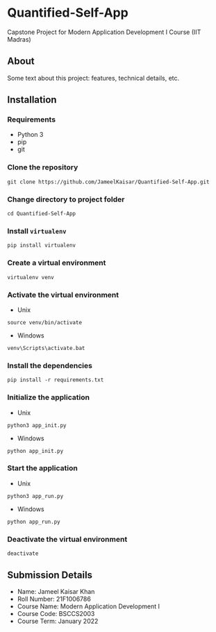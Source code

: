 # Quantified-Self-App
Capstone Project for Modern Application Development I Course (IIT Madras)


## About
Some text about this project: features, technical details, etc.


## Installation

### Requirements
- Python 3
- pip
- git

### Clone the repository
```
git clone https://github.com/JameelKaisar/Quantified-Self-App.git
```

### Change directory to project folder
```
cd Quantified-Self-App
```

### Install `virtualenv`
```
pip install virtualenv
```

### Create a virtual environment
```
virtualenv venv
```

### Activate the virtual environment
- Unix
```
source venv/bin/activate
```
- Windows
```
venv\Scripts\activate.bat
```

### Install the dependencies
```
pip install -r requirements.txt
```

### Initialize the application
- Unix
```
python3 app_init.py
```
- Windows
```
python app_init.py
```

### Start the application
- Unix
```
python3 app_run.py
```
- Windows
```
python app_run.py
```

### Deactivate the virtual environment
```
deactivate
```


## Submission Details
- Name: Jameel Kaisar Khan
- Roll Number: 21F1006786
- Course Name: Modern Application Development I
- Course Code: BSCCS2003
- Course Term: January 2022

